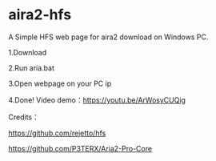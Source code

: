 # aira2-hfs
A Simple HFS web page for aira2 download on Windows PC.

1.Download

2.Run aria.bat

3.Open webpage on your PC ip

4.Done!
Video demo：https://youtu.be/ArWosyCUQig

Credits：

https://github.com/rejetto/hfs

https://github.com/P3TERX/Aria2-Pro-Core
